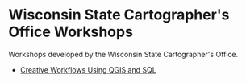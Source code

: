 # Wisconsin State Cartographer's Office Workshops

Workshops developed by the Wisconsin State Cartographer's Office. 

- [Creative Workflows Using QGIS and SQL](https://wistcart.github.io/workshops/creative-workflows-using-qgis-and-sql/)
